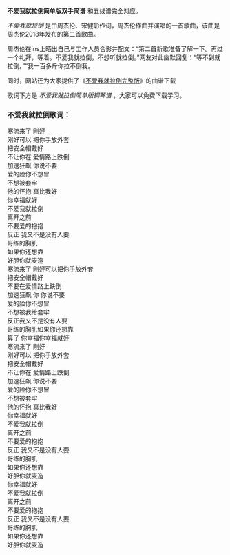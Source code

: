 

**不爱我就拉倒简单版双手简谱** 和五线谱完全对应。

_不爱我就拉倒_ 是由周杰伦、宋健彰作词，周杰伦作曲并演唱的一首歌曲，该曲是周杰伦2018年发布的第二首歌曲。

周杰伦在ins上晒出自己与工作人员合影并配文：“第二首新歌准备了解一下。再过一个礼拜，等着。不爱我就拉倒，不想听就拉倒。”网友对此幽默回复：“等不到就拉倒。”“我一百多斤你拉不倒我。

同时，网站还为大家提供了《[不爱我就拉倒完整版](Music-9161-不爱我就拉倒-完整版.html "不爱我就拉倒完整版")》的曲谱下载

歌词下方是 _不爱我就拉倒简单版钢琴谱_ ，大家可以免费下载学习。

### 不爱我就拉倒歌词：

寒流来了 刚好  
刚好可以 把你手放外套  
把安全帽戴好  
不让你在 爱情路上跌倒  
加速狂飙 你说不要  
爱的险你不想冒  
不想被套牢  
他的怀抱 真比我好  
你幸福就好  
不爱我就拉倒  
离开之前  
不要爱的抱抱  
反正 我又不是没有人要  
哥练的胸肌  
如果你还想靠  
好胆你就麦造  
寒流来了 刚好可以把你手放外套  
把安全帽戴好  
不要在爱情路上跌倒  
加速狂飙 你 你说不要  
爱的险你不想冒  
不想被我给套牢  
反正我又不是没有人要  
哥练的胸肌如果你还想靠  
算了 你幸福你幸福就好  
寒流来了 刚好  
刚好可以 把你手放外套  
把安全帽戴好  
不让你在 爱情路上跌倒  
加速狂飙 你说不要  
爱的险你不想冒  
不想被套牢  
他的怀抱 真比我好  
你幸福就好  
不爱我就拉倒  
离开之前  
不要爱的抱抱  
反正 我又不是没有人要  
哥练的胸肌  
如果你还想靠  
好胆你就麦造  
你幸福就好  
不爱我就拉倒  
离开之前  
不要爱的抱抱  
反正 我又不是没有人要  
哥练的胸肌  
如果你还想靠  
好胆你就麦造

